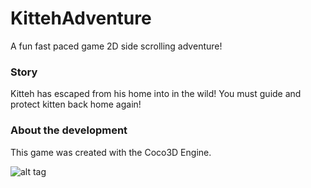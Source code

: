 # KittehAdventure
A fun fast paced game 2D side scrolling adventure!


### Story
Kitteh has escaped from his home into in the wild! You must guide and protect kitten back home again!

### About the development
This game was created with the Coco3D Engine.


![alt tag](https://pbs.twimg.com/profile_images/793875385750474752/WIfldDsk.jpg)

